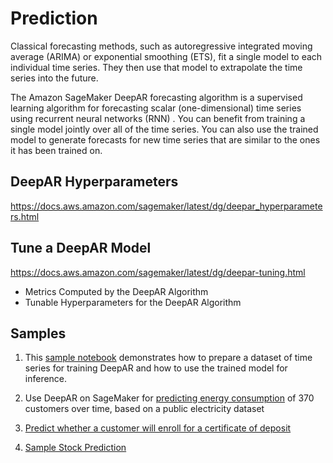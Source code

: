 # Prediction

Classical forecasting methods, such as autoregressive integrated moving average (ARIMA) or exponential smoothing (ETS), fit a single model to each individual time series. They then use that model to extrapolate the time series into the future. 

The Amazon SageMaker DeepAR forecasting algorithm is a supervised learning algorithm for forecasting scalar (one-dimensional) time series using recurrent neural networks (RNN)
. You can benefit from training a single model jointly over all of the time series. You can also use the trained model to generate forecasts for new time series that are similar to the ones it has been trained on. 

## DeepAR Hyperparameters
https://docs.aws.amazon.com/sagemaker/latest/dg/deepar_hyperparameters.html 

## Tune a DeepAR Model
https://docs.aws.amazon.com/sagemaker/latest/dg/deepar-tuning.html
- Metrics Computed by the DeepAR Algorithm
- Tunable Hyperparameters for the DeepAR Algorithm 

## Samples
1. This [sample notebook](script/deepar_synthetic.ipynb) demonstrates how to prepare a dataset of time series for training DeepAR and how to use the trained model for inference.

2. Use DeepAR on SageMaker for [predicting energy consumption](script/DeepAR-Electricity.ipynb) of 370 customers over time, based on a public electricity dataset

3. [Predict whether a customer will enroll for a certificate of deposit](script/predict_enroll_certificate_deposit.ipynb)

4. [Sample Stock Prediction](https://github.com/aws-samples/amazon-sagemaker-stock-prediction-archived)